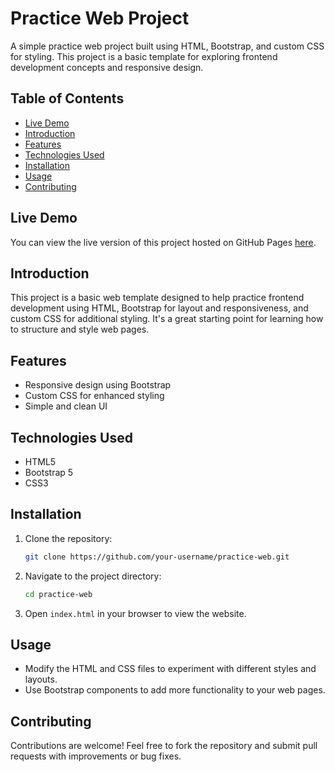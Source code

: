 # Practice Web Project

A simple practice web project built using HTML, Bootstrap, and custom CSS for styling. This project is a basic template for exploring frontend development concepts and responsive design.

## Table of Contents
- [Live Demo](#live-demo)
- [Introduction](#introduction)
- [Features](#features)
- [Technologies Used](#technologies-used)
- [Installation](#installation)
- [Usage](#usage)
- [Contributing](#contributing)

## Live Demo
You can view the live version of this project hosted on GitHub Pages [here](https://your-username.github.io/practice-web/).

## Introduction
This project is a basic web template designed to help practice frontend development using HTML, Bootstrap for layout and responsiveness, and custom CSS for additional styling. It's a great starting point for learning how to structure and style web pages.

## Features
- Responsive design using Bootstrap
- Custom CSS for enhanced styling
- Simple and clean UI

## Technologies Used
- HTML5
- Bootstrap 5
- CSS3

## Installation
1. Clone the repository:
    ```bash
    git clone https://github.com/your-username/practice-web.git
    ```
2. Navigate to the project directory:
    ```bash
    cd practice-web
    ```
3. Open `index.html` in your browser to view the website.

## Usage
- Modify the HTML and CSS files to experiment with different styles and layouts.
- Use Bootstrap components to add more functionality to your web pages.


## Contributing
Contributions are welcome! Feel free to fork the repository and submit pull requests with improvements or bug fixes.

